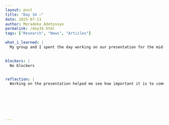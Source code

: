 ```yaml
---
layout: post
title: "Day 34 –"
date: 2025-07-11
author: Moradeke Adetosoye
permalink: /day34.html
tags: ["Research", "News", "Articles"]

what_i_learned: |
  My group and I spent the day working on our presentation for the mid-summer symposium, making sure our content was clear, organized, and ready to share. We reviewed our project’s goals, refined our talking points, and aligned on who would cover each section. Later, we met with Dr. Brewer, a professor of African diaspora studies, to share our progress and get feedback. The meeting gave us a chance to explain our approach and consider new perspectives that could improve our work moving forward.

  
blockers: |
  No blockers


reflection: |
  Working on the presentation helped me see how important it is to communicate ideas clearly and as a team. It pushed us to think critically about what parts of the project matter most and how to explain them to others. Meeting with the professor reminded me that there’s always more to learn, especially when working with histories and cultures that deserve accuracy and care. I realized how valuable outside feedback can be, especially from someone with deep knowledge in the field. It made me want to look deeper into the context behind the data we’re presenting.






  
---
```


